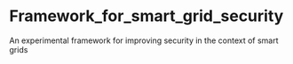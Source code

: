 # Framework_for_smart_grid_security
An experimental framework for improving security in the context of smart grids
